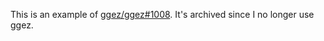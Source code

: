 This is an example of [ggez/ggez#1008](https://github.com/ggez/ggez/issues/1008). It's archived since I no longer use ggez.
